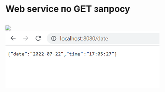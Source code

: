  
# Web service по GET запросу


</br>
<img src="https://cdn.coursehunter.net/category/spring-boot.png" width="350" >
</br>
<img src="https://github.com/realisher/Halyk-test/blob/main/imgs/screen1.PNG" >
</br> 
